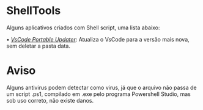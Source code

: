 # ShellTools
Alguns aplicativos criados com Shell script, uma lista abaixo: 
 
• [*VsCode Portable Updater*](https://github.com/Fptbb/ShellTools/raw/main/Apps/Update.exe): Atualiza o VsCode para a versão mais nova, sem deletar a pasta data.

 
# Aviso
Alguns antivirus podem detectar como virus, já que o arquivo não passa de um script .ps1, compilado em .exe pelo programa Powershell Studio, mas sob uso correto, não existe danos.
